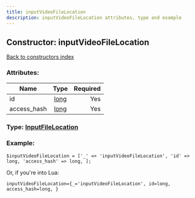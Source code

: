 ```yaml
---
title: inputVideoFileLocation
description: inputVideoFileLocation attributes, type and example
---
```

## Constructor: inputVideoFileLocation  
[Back to constructors index](index.md)



### Attributes:

| Name     |    Type       | Required |
|----------|:-------------:|---------:|
|id|[long](../types/long.md) | Yes|
|access\_hash|[long](../types/long.md) | Yes|



### Type: [InputFileLocation](../types/InputFileLocation.md)


### Example:

```
$inputVideoFileLocation = ['_' => 'inputVideoFileLocation', 'id' => long, 'access_hash' => long, ];
```  

Or, if you're into Lua:  


```
inputVideoFileLocation={_='inputVideoFileLocation', id=long, access_hash=long, }

```


